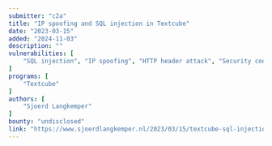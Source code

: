 ```yaml
---
submitter: "c2a"
title: "IP spoofing and SQL injection in Textcube"
date: "2023-03-15"
added: "2024-11-03"
description: ""
vulnerabilities: [
    "SQL injection", "IP spoofing", "HTTP header attack", "Security code review"
]
programs: [
    "Textcube"
]
authors: [
    "Sjoerd Langkemper"
]
bounty: "undisclosed"
link: "https://www.sjoerdlangkemper.nl/2023/03/15/textcube-sql-injection-session-ip-spoofing/"
---
```




